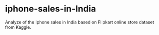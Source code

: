 # iphone-sales-in-India
Analyze of the Iphone sales in India based on Flipkart online store dataset from Kaggle.
